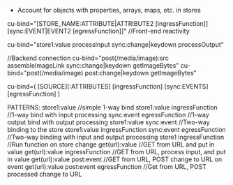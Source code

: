 * Account for objects with properties, arrays, maps, etc. in stores


cu-bind="[STORE_NAME:ATTRIBUTE|ATTRIBUTE2 [ingressFunction]] [sync:EVENT|EVENT2 [egressFunction]]"  //Front-end reactivity

cu-bind="store1:value processInput sync:change|keydown processOutput"

//Backend connection
cu-bind="post(/media/image):src assembleImageLink sync:change|keydown getImageBytes"
cu-bind="post(/media/image) post:change|keydown getImageBytes"


cu-bind=(
  [SOURCE][:ATTRIBUTES]
  [ingressFunction]
  [sync:EVENTS]
  [egressFunction]
)

PATTERNS:
  store1:value                                            //simple 1-way bind 
  store1:value ingressFunction                            //1-way bind with input processing
  sync:event egressFunction                               //1-way output bind with output processing 
  store1:value sync:event                                 //Two-way binding to the store 
  store1:value ingressFunction sync:event egressFunction  //Two-way binding with input and output processing
  store1 ingressFunction                                  //Run function on store change 
  get(url):value                                          //GET from URL and put in value
  get(url):value ingressFunction                          //GET from URL, process input, and put in value
  get(url):value post:event                               //GET from URL, POST change to URL on event
  get(url):value post:event egressFunction                //Get from URL, POST processed change to URL
